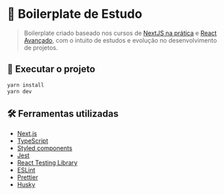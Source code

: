 # :dart: Boilerplate de Estudo

> Boilerplate criado baseado nos cursos de [NextJS na prática](https://nextjs.willianjusten.com.br) e [React Avançado](https://reactavancado.com.br), com o intuito de estudos e evolução no desenvolvimento de projetos.

## :rocket:  Executar o projeto

```bash
yarn install
yarn dev
```

## :hammer_and_wrench: Ferramentas utilizadas

 - [Next.js](https://nextjs.org/)
 - [TypeScript](https://www.typescriptlang.org)
 - [Styled components](https://styled-components.com/)
 - [Jest](https://jestjs.io)
 - [React Testing Library](https://testing-library.com/docs/react-testing-library/intro/)
 - [ESLint](https://eslint.org)
 - [Prettier](https://prettier.io)
 - [Husky](https://github.com/typicode/husky)
